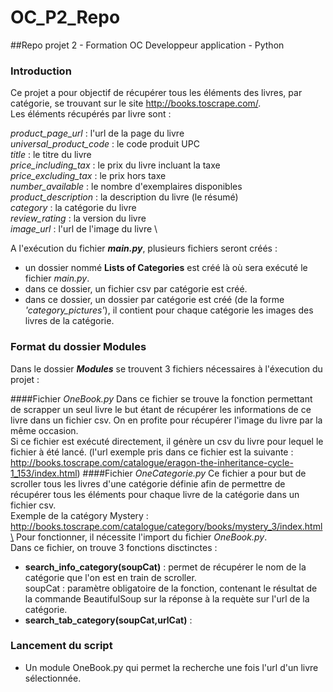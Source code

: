 # OC_P2_Repo
 ##Repo projet 2 - Formation OC Developpeur application - Python
### Introduction

Ce projet a pour objectif de récupérer tous les éléments des livres, par catégorie, se 
trouvant sur le site http://books.toscrape.com/. \
Les éléments récupérés par livre sont :

_product_page_url_ : l'url de la page du livre\
_universal_product_code_ : le code produit UPC\
_title_ : le titre du livre\
_price_including_tax_ : le prix du livre incluant la taxe \
_price_excluding_tax_ : le prix hors taxe \
_number_available_ : le nombre d'exemplaires disponibles \
_product_description_ : la description du livre (le résumé) \
_category_ : la catégorie du livre \
_review_rating_ : la version du livre \
_image_url_ : l'url de l'image du livre \

A l'exécution du fichier _**main.py**_, plusieurs fichiers seront créés :
- un dossier nommé **Lists of Categories** est créé là où sera exécuté le fichier _main.py_.
- dans ce dossier, un fichier csv par catégorie est créé.
- dans ce dossier, un dossier par catégorie est créé (de la forme _'category_pictures'_),
  il contient pour chaque catégorie les images des livres de la catégorie.

### Format du dossier Modules

Dans le dossier **_Modules_** se trouvent 3 fichiers nécessaires à l'éxecution du projet : 

####Fichier _OneBook.py_
Dans ce fichier se trouve la fonction permettant de scrapper un seul livre
le but étant de récupérer les informations de ce livre dans un fichier csv.
On en profite pour récupérer l'image du livre par la même occasion.\
Si ce fichier est exécuté directement, il génère un csv du livre pour lequel le fichier 
à été lancé. (l'url exemple pris dans ce fichier est la suivante : 
http://books.toscrape.com/catalogue/eragon-the-inheritance-cycle-1_153/index.html)
####Fichier _OneCategorie.py_
Ce fichier a pour but de scroller tous les livres d'une catégorie définie
afin de permettre de récupérer tous les éléments pour chaque livre de la
catégorie dans un fichier csv.\
Exemple de la catégory Mystery : 
http://books.toscrape.com/catalogue/category/books/mystery_3/index.html\
Pour fonctionner, il nécessite l'import du fichier _OneBook.py_. \
Dans ce fichier, on trouve 3 fonctions disctinctes : 
- **search_info_category(soupCat)** : permet de récupérer le nom de la catégorie que
    l'on est en train de scroller. \
  soupCat : paramètre obligatoire de la fonction, contenant le résultat de la commande BeautifulSoup sur la réponse à la requète sur l'url de la catégorie.
- **search_tab_category(soupCat,urlCat)** : 



### Lancement du script
- Un module OneBook.py qui permet la recherche une fois l'url d'un livre sélectionnée.